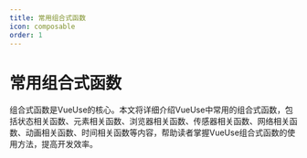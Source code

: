 ```yaml
---
title: 常用组合式函数
icon: composable
order: 1
---
```


# 常用组合式函数

组合式函数是VueUse的核心。本文将详细介绍VueUse中常用的组合式函数，包括状态相关函数、元素相关函数、浏览器相关函数、传感器相关函数、网络相关函数、动画相关函数、时间相关函数等内容，帮助读者掌握VueUse组合式函数的使用方法，提高开发效率。
